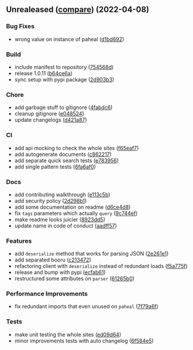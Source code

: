 <a name="Unrealeased"></a>
## Unrealeased ([compare](https://github.com/sinkaroid/booru/compare/d3b9b8e7ed66e5e755b838c360006a85557c7d29...HEAD)) (2022-04-08)

### Bug Fixes
- wrong value on instance of paheal ([d1bd692](https://github.com/sinkaroid/booru/commit/d1bd692c940e912f0039c9ef2a94d6386457666a))

### Build
- include manifest to repository ([754568d](https://github.com/sinkaroid/booru/commit/754568decd1b1a15a4a1051bb83b0db9b938ea0e))
- release 1.0.11 ([b64ce6a](https://github.com/sinkaroid/booru/commit/b64ce6acda673063ed7185b6d4dc4aa24008fe49))
- sync setup with pypi package ([2d903b3](https://github.com/sinkaroid/booru/commit/2d903b37512a1910eaab69710b50a355cefc81ad))

### Chore
- add garbage stuff to gitignore ([4fabdc6](https://github.com/sinkaroid/booru/commit/4fabdc6506d1b463ac9be890d0a014bd372b22b4))
- cleanup gitignore ([e048524](https://github.com/sinkaroid/booru/commit/e0485249b81fa7006a27cd7302555d74dc137737))
- update changelogs ([d421a87](https://github.com/sinkaroid/booru/commit/d421a87080220dba130bc75aa5e0d44e352a3ddb))

### CI
- add api mocking to check the whole sites ([f65eaf7](https://github.com/sinkaroid/booru/commit/f65eaf79b2842a7d1ef671b320c1593b7f1944c2))
- add autogenerate documents ([c862217](https://github.com/sinkaroid/booru/commit/c862217527148434484b91570d538c8a28bb9ac5))
- add separate quick search tests ([e783956](https://github.com/sinkaroid/booru/commit/e78395622e4c9ed1a373ffa3c5c6dc701369d05e))
- add single pattern tests ([6fa6af0](https://github.com/sinkaroid/booru/commit/6fa6af0a834a6af08c1df4e94379ae7a475c581e))

### Docs
- add contributing walkthrough ([e113c5b](https://github.com/sinkaroid/booru/commit/e113c5bf3d4e7651940b464c44eb74f877900193))
- add security policy ([2d298b1](https://github.com/sinkaroid/booru/commit/2d298b1205fe69a6984b80b9c62ec5ab3ae116f0))
- add some documentation on readme ([d6ce4d8](https://github.com/sinkaroid/booru/commit/d6ce4d8d460458faeffea74516d531b70be1aaf0))
- fix `tags` parameters which actually `query` ([9c744ef](https://github.com/sinkaroid/booru/commit/9c744ef0e8c36e104608ebac03c3d3917c2ef443))
- make readme looks juicier ([8923dd5](https://github.com/sinkaroid/booru/commit/8923dd5748630f2356dbadee4172a99cd847ff0b))
- update name in code of conduct ([aadff57](https://github.com/sinkaroid/booru/commit/aadff57cc24ed9e1cf84be8cbead77694d9c9df3))

### Features
- add `deserialize` method that works for parsing JSON ([2e261e1](https://github.com/sinkaroid/booru/commit/2e261e1bdca709f09caed1dcc780fa959b12e52c))
- add separated booru ([c213472](https://github.com/sinkaroid/booru/commit/c213472c14b689f04ea2323a8e6eca0c59fc92f3))
- refactoring client with `deserialize` instead of redundant loads ([f5a775f](https://github.com/sinkaroid/booru/commit/f5a775f0f204353850146d2b151c1fc902e1ed84))
- release and bump with pypi ([ecfab61](https://github.com/sinkaroid/booru/commit/ecfab61196dc0bc1f3b6ecdee82280d778f76530))
- restructured some attributes on `parser` ([61265b0](https://github.com/sinkaroid/booru/commit/61265b04b4f89fec6c45c4a8a18bad2f330f7a92))

### Performance Improvements
- fix redundant imports that even unused on `paheal` ([7f79a6f](https://github.com/sinkaroid/booru/commit/7f79a6f22fbf983f8dc02587347232d8fdb5c223))

### Tests
- make unit testing the whole sites ([ed09d64](https://github.com/sinkaroid/booru/commit/ed09d64c18d0e1563b1bda38bbacf782dc548f4d))
- minor improvements tests with auto changelog ([6f584e5](https://github.com/sinkaroid/booru/commit/6f584e5f4dfba41122bdc78089941c80364e949e))


